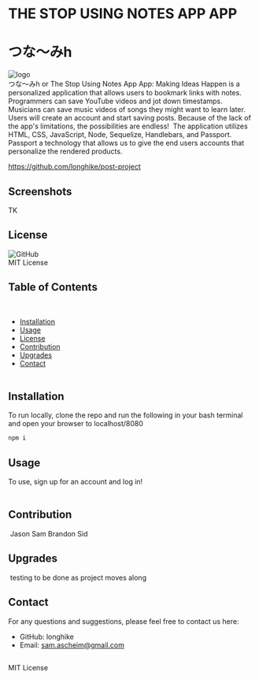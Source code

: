 # THE STOP USING NOTES APP APP

# つな〜みh  
![logo](./images/logo.png)  
つな〜みh or The Stop Using Notes App App: Making Ideas Happen is a personalized application that allows users to bookmark links with notes. Programmers can save YouTube videos and jot down timestamps. Musicians can save music videos of songs they might want to learn later. Users will create an account and start saving posts. Because of the lack of the app's limitations, the possibilities are endless!
​
The application utilizes HTML, CSS, JavaScript, Node, Sequelize, Handlebars, and Passport.  Passport a technology that allows us to give the end users accounts that personalize the rendered products.

https://github.com/longhike/post-project
​
## Screenshots  
TK

## License
![GitHub](https://img.shields.io/github/license/longhike/post-project)  
MIT License 
​
## Table of Contents
​
* [Installation](#Installation)  
* [Usage](#Usage)  
* [License](#License)  
* [Contribution](#Contribution)  
* [Upgrades](#Upgrades)  
* [Contact](#Contact)  
​
## Installation  
To run locally, clone the repo and run the following in your bash terminal and open your browser to localhost/8080
```bash
npm i 
```
## Usage
To use, sign up for an account and log in!  
​
## Contribution
​
Jason Sam Brandon Sid
​
## Upgrades
​
testing to be done as project moves along 
​
## Contact
For any questions and suggestions, please feel free to contact us here:
* GitHub: longhike 
* Email: sam.ascheim@gmail.com
​
##
MIT License 
